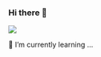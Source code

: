 ### Hi there 👋


<a href="https://www.python.org/" target="_blank"><img src="https://img.shields.io/badge/#3776ABstyle=flat-square&logo=#3776AB&logoColor=white"/></a>


🌱 I’m currently learning ...





<!--
**rud8744/rud8744** is a ✨ _special_ ✨ repository because its `README.md` (this file) appears on your GitHub profile.

Here are some ideas to get you started:

- 🔭 I’m currently working on ...
- 🌱 I’m currently learning ...
- 👯 I’m looking to collaborate on ...
- 🤔 I’m looking for help with ...
- 💬 Ask me about ...
- 📫 How to reach me: ...
- 😄 Pronouns: ...
- ⚡ Fun fact: ...
-->
